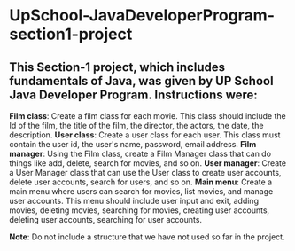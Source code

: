 # UpSchool-JavaDeveloperProgram-section1-project


## This Section-1 project, which includes fundamentals of Java, was given by UP School Java Developer Program.  Instructions were:


**Film class**: Create a film class for each movie. This class should include the Id of the film, the title of the film, the director, the actors, the date, the description.
**User class**: Create a user class for each user. This class must contain the user id, the user's name, password, email address.
**Film manager**: Using the Film class, create a Film Manager class that can do things like add, delete, search for movies, and so on.
**User manager**: Create a User Manager class that can use the User class to create user accounts, delete user accounts, search for users, and so on.
**Main menu**: Create a main menu where users can search for movies, list movies, and manage user accounts. This menu should include user input and exit, adding movies, deleting movies, searching for movies, creating user accounts, deleting user accounts, searching for user accounts.

**Note**: 
Do not include a structure that we have not used so far in the project.


